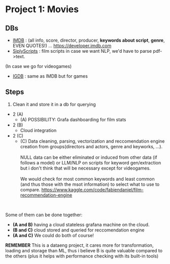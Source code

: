 # Project 1: Movies

## DBs
- [IMDB](https://www.imdb.com/title/tt4034228/?ref_=nv_sr_srsg_0_tt_5_nm_3_in_0_q_manchester) : (all info, score, director, producer, **keywords about script**, **genre**, EVEN QUOTES!) ... https://developer.imdb.com
- [SiplyScripts](https://www.simplyscripts.com/#80) : film scripts in case we want NLP, we'd have to parse pdf->text.

(In case we go for videogames)
- [IGDB](https://www.igdb.com) : same as IMDB but for games

## Steps

1. Clean it and store it in a db for querying
- 2 (A)
    - (A) POSSIBILITY: Grafa dashboarding for film stats
- 2 (B) 
    - Cloud integration
- 2 (C)
    - (C) Data cleaning, parsing, vectorization and reccomendation engine creation from groups(directors and actors, genre and keyworks, ...). <br><br>NULL data can be either eliminated or induced from other data (if follows a model) or LLM/NLP on scripts for keyword gen/extraction but i don't think that will be necessary except for videogames. <br><br>
    We would check for most common keywords and least common (and thus those with the msot information) to select what to use to compare.
    https://www.kaggle.com/code/fabiendaniel/film-recommendation-engine


<br>

Some of them can be done together:
- **(A and B)** having a cloud stateless grafana machine on the cloud.
- **(B and C)**  cloud stored and queried for reccomendation engine
- **(A and C)**  We could do both of course!


**REMEMBER** This is a dataeng project, it cares more for transformation, loading and storage than ML, thus i believe B is quite valuable compared to the others (plus it helps with performance checking with its built-in tools)




